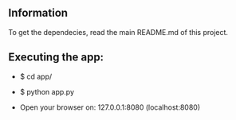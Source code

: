 ## Information
To get the dependecies, read the main README.md of this project.

## Executing the app:
* $ cd app/
* $ python app.py

* Open your browser on: 127.0.0.1:8080 (localhost:8080) 
